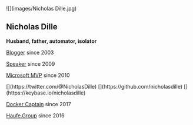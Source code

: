 <!-- .slide: id="bio" -->

![](images/Nicholas Dille.jpg) <!-- .element: style="size: 50%; width: 25%; float: right; border-radius: 8px;" -->

## Nicholas Dille

**Husband, father, automator, isolator**

<i class="fas fa-globe" style="width: 1.5em; text-align: center;"></i> [Blogger](https://dille.name) since 2003

<i class="fas fa-microphone" style="width: 1.5em; text-align: center;"></i> [Speaker](https://dille.name/blog/topics/Topic3/) since 2009

<i class="fab fa-windows" style="width: 1.5em; text-align: center;"></i> [Microsoft MVP](https://mvp.microsoft.com/en-us/PublicProfile/4029117?fullName=Nicholas%20%20Dille) since 2010

<p>[<i class="fab fa-twitter" style="width: 1.5em; text-align: center;"></i>](https://twitter.com/@NicholasDille) [<i class="fab fa-github" style="width: 1.5em; text-align: center;"></i>](https://github.com/nicholasdille) [<i class="fab fa-keybase" style="width: 1.5em; text-align: center;"></i>](https://keybase.io/nicholasdille)</p> <!-- .element: style="float: right" -->

<i class="fab fa-docker" style="width: 1.5em; text-align: center;"></i> [Docker Captain](https://www.docker.com/captains/nicholas-dille) since 2017

<i class="fas fa-briefcase" style="width: 1.5em; text-align: center;"></i> [Haufe.Group](https://www.haufe.com/) since 2016
